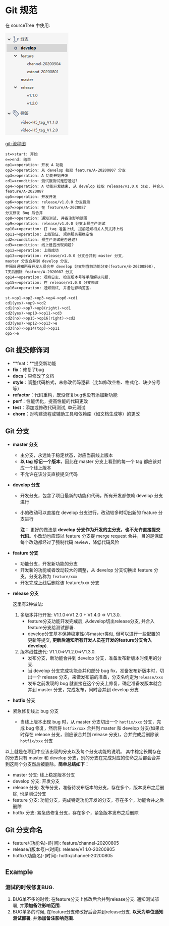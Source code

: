 # Git 规范

在 sourceTree 中使用:

![](./images/st.png)



[git-流程图](./images/git-流程图.png)

```flow
st=>start: 开始
e=>end: 结束
op1=>operation: 开发 A 功能
op2=>operation: 从 develop 拉取 feature/A-20200807 分支
op3=>operation: A 功能开始开发
cd1=>condition: 测试服测试是否通过?
op4=>operation: A 功能开发结束, 从 develop 拉取 release/v1.0.0 分支, 并合入 feature/A-2020087
op5=>operation: 开发开发
op6=>operation: release/v1.0.0 分支提测
op7=>operation: 在 feature/A-2020087
分支修复 Bug 后合并
op8=>operation: 通知测试, 并备注影响范围
op9=>operation: release/v1.0.0 分支上预生产测试
op10=>operation: 打 tag 准备上线, 提前通知相关人员支持上线
op11=>operation: 上线验证, 观察服务器稳定性
cd2=>condition: 预生产测试是否通过?
cd3=>condition: 线上是否出现问题?
op12=>operation: 上线成功
op13=>operation: release/v1.0.0 分支合并到 master 分支,
master 分支合并到 develop 分支,
并隔日通知所有开发人员合并 develop 分支到当前功能分支(feature/B-20200808),
7天后删除 feature/A-2020087 分支
op14=>operation: 观察日志, 检查版本号等手段解决问题.
op15=>operation: 在 release/v1.0.0 分支修改
op16=>operation: 通知测试, 并备注影响范围.

st->op1->op2->op3->op4->op6->cd1
cd1(yes)->op9->cd2
cd1(no)->op7->op8(right)->cd1
cd2(yes)->op10->op11->cd3
cd2(no)->op15->op16(right)->cd2
cd3(yes)->op12->op13->e
cd3(no)->op14(top)->op11
op5->e
```





## Git 提交修饰词

- **feat：**提交新功能
- **fix**：修复了bug
- **docs**：只修改了文档
- **style**：调整代码格式，未修改代码逻辑（比如修改空格、格式化、缺少分号等）
- **refactor**：代码重构，既没修复bug也没有添加新功能
- **perf**：性能优化，提高性能的代码更改
- **test**：添加或修改代码测试, 单元测试
- **chore**：对构建流程或辅助工具和依赖库（如文档生成等）的更改



## Git 分支

- **master 分支**

  - 主分支，永远处于稳定状态，对应当前线上版本
  - **以 tag 标记一个版本**，因此在 master 分支上看到的每一个 tag 都应该对应一个线上版本
  - 不允许在该分支直接提交代码

- **develop 分支**

  - 开发分支，包含了项目最新的功能和代码，所有开发都依赖 develop 分支进行

  - 小的改动可以直接在 develop 分支进行，改动较多时切出新的 feature 分支进行

    **注：** 更好的做法是 **develop 分支作为开发的主分支，也不允许直接提交代码**。小改动也应该以 feature 分支提 merge request 合并，目的是保证每个改动都经过了强制代码 review，降低代码风险

- **feature 分支**

  - 功能分支，开发新功能的分支
  - 开发新的功能或者改动较大的调整，从 develop 分支切换出 feature 分支，分支名称为 `feature/xxx`
  - 开发完成上线后删除该 feature/xxx 分支

- **release 分支**

  这里有2种做法:

  1. 多版本并行开发: V1.1.0=>V1.2.0 + V1.4.0 => V1.3.0.
     - feature分支功能开发完成后, 从develop切出release分支, 并合入feature分支给测试部署.
     - develop分支基本保持稳定性(与master类似, 但可以进行一些配置的更新等提交, **更新后通知所有开发人员在开发的feature分支合入develop**).
  2. 版本线性迭代: V1.1.0=>V1.2.0=>V1.3.0.
     - 发布分支，新功能合并到 develop 分支，准备发布新版本时使用的分支.
     - 当 develop 分支完成功能合并和部分 bug fix，准备发布新版本时，切出一个 release 分支，来做发布前的准备，分支名约定为`release/xxx`
     - 发布之前发现的 bug 就直接在这个分支上修复，确定准备发版本就合并到 master 分支，完成发布，同时合并到 develop 分支

- **hotfix 分支**
- 紧急修复线上 bug 分支

  - 当线上版本出现 bug 时，从 master 分支切出一个 `hotfix/xxx` 分支，完成 bug 修复，然后将 `hotfix/xxx` 合并到 master 和 develop 分支(如果此时存在 release 分支，则应该合并到 release 分支)，合并完成后删除该 `hotfix/xxx` 分支

以上就是在项目中应该出现的分支以及每个分支功能的说明。 其中稳定长期存在的分支只有 master 和 develop 分支，别的分支在完成对应的使命之后都会合并到这两个分支然后被删除。**简单总结如下：**

- master 分支: 线上稳定版本分支
- develop 分支: 开发分支
- release 分支: 发布分支，准备待发布版本的分支，存在多个，版本发布之后删除, 也是测试分支
- feature 分支: 功能分支，完成特定功能开发的分支，存在多个，功能合并之后删除
- hotfix 分支: 紧急热修复分支，存在多个，紧急版本发布之后删除



## Git 分支命名

+ feature/(功能名)-(时间): feature/channel-20200805
+ release/(版本号)-(时间): release/V1.1.0-20200805
+ hotfix/(功能名)-(时间): hotfix/channel-20200805



## Example

### 测试的时候修复BUG.

1. BUG单不多的时候: 在feature分支上修改后合并到release分支. 通知测试部署, 并**添加备注影响范围**.
2. BUG单多的时候, 在feature分支修改好后合并到release分支. **以天为单位通知测试部署**,  并**添加备注影响范围**.

